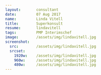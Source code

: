 ```yaml
---
layout:       consultant
date:         07 Aug 2017
name:         Linda Vitell
title:        Superkonsult
resume:       lindavitell
tags:         PMP Interimschef
image:        /assets/img/lindavitell.jpg
screenshot:
  src:        /assets/img/lindavitell.jpg
  srcset:
    1920w:    /assets/img/lindavitell.jpg
    960w:     /assets/img/lindavitell.jpg
    480w:     /assets/img/lindavitell.jpg
---
```

